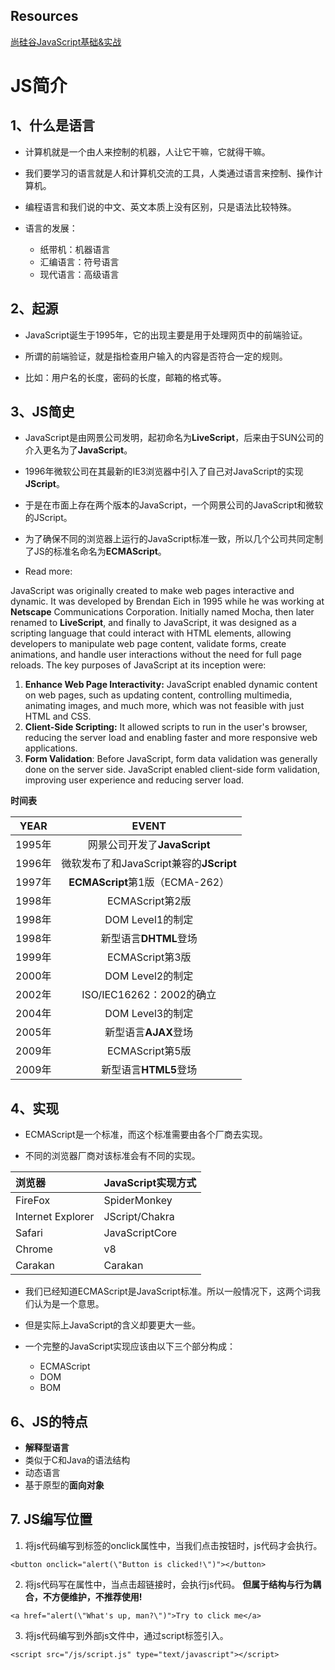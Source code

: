 ## Resources
[尚硅谷JavaScript基础&实战](https://www.bilibili.com/video/BV1YW411T7GX?p=1&vd_source=0d8bff576ae951115e73479ce587bf1e)

# JS简介

## 1、什么是语言

- 计算机就是一个由人来控制的机器，人让它干嘛，它就得干嘛。

- 我们要学习的语言就是人和计算机交流的工具，人类通过语言来控制、操作计算机。

- 编程语言和我们说的中文、英文本质上没有区别，只是语法比较特殊。

- 语言的发展：
  - 纸带机：机器语言
  - 汇编语言：符号语言
  - 现代语言：高级语言

## 2、起源

- JavaScript诞生于1995年，它的出现主要是用于处理网页中的前端验证。

- 所谓的前端验证，就是指检查用户输入的内容是否符合一定的规则。

- 比如：用户名的长度，密码的长度，邮箱的格式等。

## 3、JS简史

- JavaScript是由网景公司发明，起初命名为**LiveScript**，后来由于SUN公司的介入更名为了**JavaScript**。

- 1996年微软公司在其最新的IE3浏览器中引入了自己对JavaScript的实现**JScript**。

- 于是在市面上存在两个版本的JavaScript，一个网景公司的JavaScript和微软的JScript。

- 为了确保不同的浏览器上运行的JavaScript标准一致，所以几个公司共同定制了JS的标准名命名为**ECMAScript**。

- Read more: 

JavaScript was originally created to make web pages interactive and dynamic. It was developed by Brendan Eich in 1995 while he was working at **Netscape** Communications Corporation. Initially named Mocha, then later renamed to **LiveScript**, and finally to JavaScript, it was designed as a scripting language that could interact with HTML elements, allowing developers to manipulate web page content, validate forms, create animations, and handle user interactions without the need for full page reloads. The key purposes of JavaScript at its inception were:

1. **Enhance Web Page Interactivity:** JavaScript enabled dynamic content on web pages, such as updating content, controlling multimedia, animating images, and much more, which was not feasible with just HTML and CSS.
2. **Client-Side Scripting:** It allowed scripts to run in the user's browser, reducing the server load and enabling faster and more responsive web applications.
3. **Form Validation**: Before JavaScript, form data validation was generally done on the server side. JavaScript enabled client-side form validation, improving user experience and reducing server load.

**时间表**

| YEAR   | EVENT                                 |
| :----: | :------------------------------------:|
| 1995年 | 网景公司开发了**JavaScript**            |
| 1996年 | 微软发布了和JavaScript兼容的**JScript** |
| 1997年 | **ECMAScript**第1版（ECMA-262）        |
| 1998年 | ECMAScript第2版                        |
| 1998年 | DOM Level1的制定                       |
| 1998年 | 新型语言**DHTML**登场                   |
| 1999年 | ECMAScript第3版                        |
| 2000年 | DOM Level2的制定                       |
| 2002年 | ISO/IEC16262：2002的确立                |
| 2004年 | DOM Level3的制定                        |
| 2005年 | 新型语言**AJAX**登场                    |
| 2009年 | ECMAScript第5版                         |
| 2009年 | 新型语言**HTML5**登场                   |



## 4、实现

- ECMAScript是一个标准，而这个标准需要由各个厂商去实现。

- 不同的浏览器厂商对该标准会有不同的实现。

| 浏览器            | JavaScript实现方式 |
| :---------------- | :----------------- |
| FireFox           | SpiderMonkey       |
| Internet Explorer | JScript/Chakra     |
| Safari            | JavaScriptCore     |
| Chrome            | v8                 |
| Carakan           | Carakan            |

- 我们已经知道ECMAScript是JavaScript标准。所以一般情况下，这两个词我们认为是一个意思。

- 但是实际上JavaScript的含义却要更大一些。

- 一个完整的JavaScript实现应该由以下三个部分构成：
  - ECMAScript
  - DOM
  - BOM


## 6、JS的特点

- **解释型语言**
- 类似于C和Java的语法结构
- 动态语言
- 基于原型的**面向对象**

## 7. JS编写位置
1. 将js代码编写到标签的onclick属性中，当我们点击按钮时，js代码才会执行。

`<button onclick="alert(\"Button is clicked!\")"></button>`


2. 将js代码写在<href>属性中，当点击超链接时，会执行js代码。
**但属于结构与行为耦合，不方便维护，不推荐使用!** 

`<a href="alert(\"What's up, man?\")">Try to click me</a>`

3. 将js代码编写到外部js文件中，通过script标签引入。

`<script src="/js/script.js" type="text/javascript"></script>`

**<script>标签一旦用于引入外部文件，则·不能进行代码编写，浏览器会自动忽略**

## 7. JS注释

1. 多行注释


